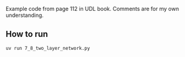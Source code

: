 Example code from page 112 in UDL book. Comments are for my own understanding.

## How to run

```bash
uv run 7_8_two_layer_network.py
```
